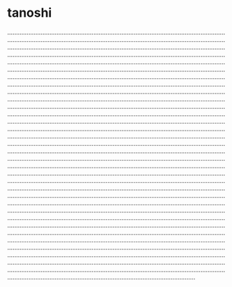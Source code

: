 # tanoshi
.......................................................................................................................................................................................................................................................................................................................................................................................................................................................................................................................................................................................................................................................................................................................................................................................................................................................................................................................................................................................................................................................................................................................................................................................................................................................................................................................................................................................................................................................................................................................................................................................................................................................................................................................................................................................................................................................................................................................................................................................................................................................................................................................................................................................................................................................................................................................................................................................................................................................................................................................................................................................................................................................................................................................................................................................................................................................................................................................................................................................................................................................................................................................................................................................................................................................................................................................................................................................................................................................................................................................................................................................................................................................................................................................................................................................................................................................................................................................................................................................................................................................................................................................................................................................................................................................................................................................................................................